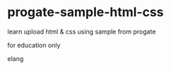 # progate-sample-html-css

learn upload html & css using sample from progate

for education only

elang
